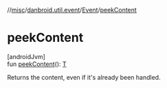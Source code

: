 //[misc](../../../index.md)/[danbroid.util.event](../index.md)/[Event](index.md)/[peekContent](peek-content.md)

# peekContent

[androidJvm]\
fun [peekContent](peek-content.md)(): [T](index.md)

Returns the content, even if it's already been handled.

